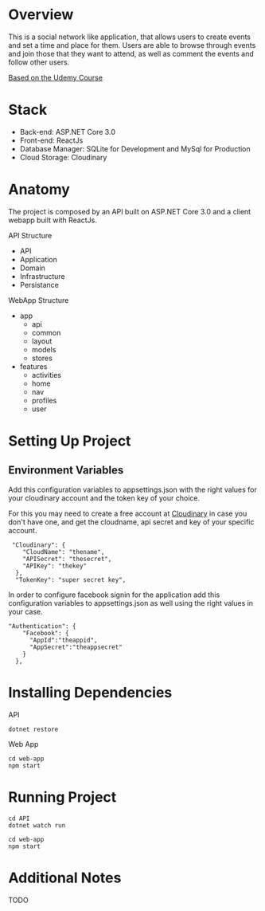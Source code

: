 # Overview

This is a social network like application, that allows users to create events and set a time and place for them. Users are able to browse through events and join those that they want to attend, as well as comment the events and follow other users.

[Based on the Udemy Course](https://www.udemy.com/course/complete-guide-to-building-an-app-with-net-core-and-react/)

# Stack
- Back-end: ASP.NET Core 3.0
- Front-end: ReactJs
- Database Manager: SQLite for Development and MySql for Production
- Cloud Storage: Cloudinary

# Anatomy

The project is composed by an API built on ASP.NET Core 3.0 and a client webapp built with ReactJs.

API Structure
- API
- Application
- Domain
- Infrastructure
- Persistance


WebApp Structure
- app
  - api
  - common
  - layout
  - models
  - stores
- features
  - activities
  - home
  - nav
  - profiles
  - user

# Setting Up Project
## Environment Variables

Add this configuration variables to appsettings.json with the right values for your cloudinary account and the token key of your choice.

For this you may need to create a free account at [Cloudinary](https://cloudinary.com) in case you don't have one, and get the cloudname, api secret and key of your specific account.

```
 "Cloudinary": {
    "CloudName": "thename",
    "APISecret": "thesecret",
    "APIKey": "thekey"
  },
  "TokenKey": "super secret key",
```

In order to configure facebook signin for the application add this configuration variables to appsettings.json as well using the right values in your case.

```
"Authentication": {
    "Facebook": {
      "AppId":"theappid",
      "AppSecret":"theappsecret"
    }
  },
```

# Installing Dependencies

API
```
dotnet restore
```
Web App
```
cd web-app
npm start
```

# Running Project

```
cd API
dotnet watch run
```

```
cd web-app
npm start
```

# Additional Notes
TODO
